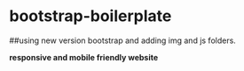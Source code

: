 # bootstrap-boilerplate

##using new version bootstrap and adding img and js folders.

**responsive and mobile friendly website**



